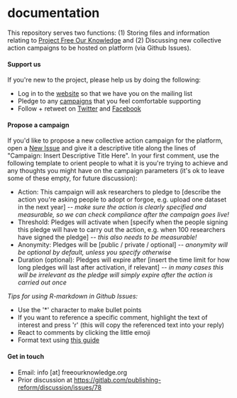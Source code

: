 # documentation
This repository serves two functions: (1) Storing files and information relating to [Project Free Our Knowledge](https://www.freeourknowledge.org/) and (2) Discussing new collective action campaigns to be hosted on platform (via Github Issues). 

#### Support us
If you're new to the project, please help us by doing the following:
* Log in to the [website](https://www.freeourknowledge.org/) so that we have you on the mailing list
* Pledge to any [campaigns](https://www.freeourknowledge.org/#campaigns) that you feel comfortable supporting
* Follow + retweet on [Twitter](https://twitter.com/projectfok) and [Facebook](https://www.facebook.com/projectFOK/)

#### Propose a campaign
If you'd like to propose a new collective action campaign for the platform, open a [New Issue](https://github.com/FreeOurKnowledge/documentation/issues/new/choose) and give it a descriptive title along the lines of "Campaign: Insert Descriptive Title Here". In your first comment, use the following template to orient people to what it is you're trying to achieve and any thoughts you might have on the campaign parameters (it's ok to leave some of these empty, for future discussion):

* Action: This campaign will ask researchers to pledge to \[describe the action you're asking people to adopt or forgoe, e.g. upload one dataset in the next year] *-- make sure the action is clearly specified and measurable, so we can check compliance after the campaign goes live!*
* Threshold: Pledges will activate when \[specify when the people signing this pledge will have to carry out the action, e.g. when 100 researchers have signed the pledge\] *-- this also needs to be measurable!*
* Anonymity: Pledges will be \[public / private / optional\] *-- anonymity will be optional by default, unless you specify otherwise*
* Duration (optional): Pledges will expire after \[insert the time limit for how long pledges will last after activation, if relevant\] *-- in many cases this will be irrelevant as the pledge will simply expire after the action is carried out once*

*Tips for using R-markdown in Github Issues:*
- Use the '\*\' character to make bullet points
- If you want to reference a specific comment, highlight the text of interest and press 'r' (this will copy the referenced text into your reply)
- React to comments by clicking the little emoji
- Format text using [this guide](https://docs.github.com/en/github/writing-on-github/basic-writing-and-formatting-syntax)

#### Get in touch
- Email: info [at] freeourknowledge.org
- Prior discussion at https://gitlab.com/publishing-reform/discussion/issues/78
